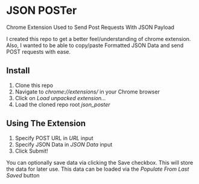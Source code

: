 JSON POSTer
===========

Chrome Extension Used to Send Post Requests With JSON Payload

I created this repo to get a better feel/understanding of chrome extension.  Also, I wanted to be able to copy/paste
Formatted JSON Data and send POST requests with ease.

## Install
1. Clone this repo
2. Navigate to *chrome://extensions/* in your Chrome browser
3. Click on *Load unpacked extension...*
4. Load the cloned repo root *json_poster*

## Using The Extension
1. Specify POST URL in *URL* input
2. Specify JSON Data in *JSON Data* input
3. Click Submit!

You can optionally save data via clicking the Save checkbox.  This will store the data for later use.  This data
can be loaded via the *Populate From Last Saved* button
